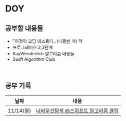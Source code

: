 # DOY
## 공부할 내용들
- ⌜이것이 코딩 테스트다⌟ (나동빈 저) 책 
- 프로그래머스 2,3단계 
- RayWenderlich 알고리즘 내용들
- Swift Algorithm Club 
<br>

## 공부 기록

| 날짜 | 내용 | 
|--|--|
|11/14(월) | [너비우선탐색 @스위프트 알고리즘 클럽](https://github.com/SeSACProblemSolving/DOY/issues/1)

